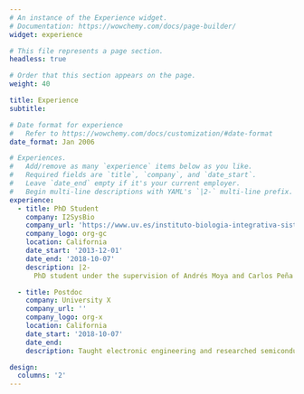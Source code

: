 ```yaml
---
# An instance of the Experience widget.
# Documentation: https://wowchemy.com/docs/page-builder/
widget: experience

# This file represents a page section.
headless: true

# Order that this section appears on the page.
weight: 40

title: Experience
subtitle:

# Date format for experience
#   Refer to https://wowchemy.com/docs/customization/#date-format
date_format: Jan 2006

# Experiences.
#   Add/remove as many `experience` items below as you like.
#   Required fields are `title`, `company`, and `date_start`.
#   Leave `date_end` empty if it's your current employer.
#   Begin multi-line descriptions with YAML's `|2-` multi-line prefix.
experience:
  - title: PhD Student
    company: I2SysBio
    company_url: 'https://www.uv.es/instituto-biologia-integrativa-sistemas-i2sysbio/es/instituto-biologia-integrativa-sistemas-sysbio.html'
    company_logo: org-gc
    location: California
    date_start: '2013-12-01'
    date_end: '2018-10-07'
    description: |2-
      PhD student under the supervision of Andrés Moya and Carlos Peña

  - title: Postdoc
    company: University X
    company_url: ''
    company_logo: org-x
    location: California
    date_start: '2018-10-07'
    date_end: 
    description: Taught electronic engineering and researched semiconductor physics.

design:
  columns: '2'
---
```

